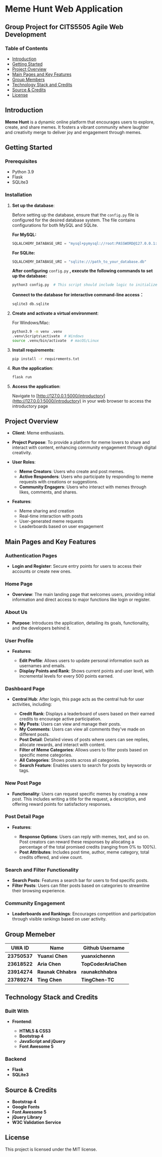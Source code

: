 # Meme Hunt Web Application

## Group Project for CITS5505 Agile Web Development

### Table of Contents

* [Introduction](#introduction)
* [Getting Started](#getting-started)
* [Project Overview](#project-overview)
* [Main Pages and Key Features](#main-pages-and-key-features)
* [Group Members](#group-members)
* [Technology Stack and Credits](#technology-stack-and-credits)
* [Source &amp; Credits](#source--credits)
* [License](#license)


## Introduction

**Meme Hunt** is a dynamic online platform that encourages users to explore, create, and share memes. It fosters a vibrant community where laughter and creativity merge to deliver joy and engagement through memes.


## Getting Started

### Prerequisites

* Python 3.9
* Flask
* SQLite3


### Installation

1. **Set up the database**:

    Before setting up the database, ensure that the `config.py` file is configured for the desired database system. The file contains configurations for both MySQL and SQLite. 

    **For MySQL:**

    ```python
    SQLALCHEMY_DATABASE_URI = "mysql+pymysql://root:PASSWORD@127.0.0.1:3306/DATABASE_NAME?charset=utf8mb4"
    ```

    **For SQLite:**

    ```python
    SQLALCHEMY_DATABASE_URI = "sqlite:///path_to_your_database.db"
    ```

    **After configuring** `config.py`​ **, execute the following commands to set up the database:**

    ```bash
    python3 config.py  # This script should include logic to initialize the database
    ```

    **Connect to the database for interactive command-line access：**

    ```bash
    sqlite3 db.sqlite
    ```
2. **Create and activate a virtual environment**:

    For Windows/Mac:

    ```bash
    python3.9 -m venv .venv
    .venv\Scripts\activate  # Windows
    source .venv/bin/activate  # macOS/Linux
    ```
3. **Install requirements**:

    ```bash
    pip install -r requirements.txt
    ```
4. **Run the application**:

    ```bash
    flask run
    ```
5. **Access the application**:

    Navigate to [http://127.0.0.1:5000/introductory](http://127.0.0.1:5000/introductory) in your web browser to access the introductory page



## Project Overview

* **Client**: Meme enthusiasts.
* **Project Purpose**: To provide a platform for meme lovers to share and interact with content, enhancing community engagement through digital creativity.
* **User Roles**:

  * **Meme Creators**: Users who create and post memes.
  * **Active Responders**: Users who participate by responding to meme requests with creations or suggestions.
  * **Community Engagers**: Users who interact with memes through likes, comments, and shares.
* **Features**:

  * Meme sharing and creation
  * Real-time interaction with posts
  * User-generated meme requests
  * Leaderboards based on user engagement


## Main Pages and Key Features

### **Authentication Pages**

* **Login and Register**: Secure entry points for users to access their accounts or create new ones.

### **Home Page**

* **Overview**: The main landing page that welcomes users, providing initial information and direct access to major functions like login or register.

### **About Us**

* **Purpose**: Introduces the application, detailing its goals, functionality, and the developers behind it.

### **User Profile**

* **Features**:

  * **Edit Profile**: Allows users to update personal information such as usernames and emails.
  * **Display Points and Rank**: Shows current points and user level, with incremental levels for every 500 points earned.

### **Dashboard Page**

* **Central Hub**: After login, this page acts as the central hub for user activities, including:

  * **Credit Rank**: Displays a leaderboard of users based on their earned credits to encourage active participation.
  * **My Posts**: Users can view and manage their posts.
  * **My Comments**: Users can view all comments they've made on different posts.
  * **Post Detail**: Detailed views of posts where users can see replies, allocate rewards, and interact with content.
  * **Filter of Meme Categories**: Allows users to filter posts based on specific meme categories.
  * **All Categories**: Shows posts across all categories.
  * **Search Feature**: Enables users to search for posts by keywords or tags.

### **New Post Page**

* **Functionality**: Users can request specific memes by creating a new post. This includes writing a title for the request, a description, and offering reward points for satisfactory responses.

### **Post Detail Page**

* **Features**:

  * **Response Options**: Users can reply with memes, text, and so on. Post creators can reward these responses by allocating a percentage of the total promised credits (ranging from 0% to 100%).
  * **Post Attributes**: Includes post time, author, meme category, total credits offered, and view count.

### **Search and Filter Functionality**

* **Search Posts**: Features a search bar for users to find specific posts.
* **Filter Posts**: Users can filter posts based on categories to streamline their browsing experience.

### **Community Engagement**

* **Leaderboards and Rankings**: Encourages competition and participation through visible rankings based on user activity.


## Group Memeber

| **UWA ID** | **Name** | **Github Username** |
| -- | -- | -- |
| **23750537** | **Yuanxi Chen** | **yuanxichennn** |
| **23618522** | **Aria Chen** | **TopCoderAriaChen** |
| **23914274** | **Raunak Chhabra** | **raunakchhabra** |
| **23789274** | **Ting Chen** | **TingChen-TC** |


## Technology Stack and Credits

### Built With

* **Frontend**:

  * **HTML5 &amp; CSS3**
  * **Bootstrap 4**
  * **JavaScript and jQuery**
  * **Font Awesome 5**

### Backend

* **Flask**
* **SQLite3**


## Source & Credits

* **Bootstrap 4**
* **Google Fonts**
* **Font Awesome 5**
* **jQuery Library**
* **W3C Validation Service**


## License

This project is licensed under the MIT license.
